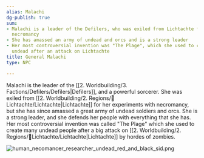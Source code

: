 ```yaml
---
alias: Malachi
dg-publish: true
sum:
- Malachi is a leader of the Defilers, who was exiled from Lichtachte for practicing
  necromancy
- She has amassed an army of undead and orcs and is a strong leader
- Her most controversial invention was "The Plage", which she used to create many
  undead after an attack on Lichtachte
title: General Malachi
type: NPC

---
```






Malachi is the leader of the [[2. Worldbuilding/3. Factions/Defilers/Defilers\|Defilers]], and a powerful sorcerer. She was exiled from [[2. Worldbuilding/2. Regions/🏰Lichtachte/Lichtachte\|Lichtachte]] for her experiments with necromancy, but she has since amassed a great army of undead soldiers and orcs. She is a strong leader, and she defends her people with everything that she has. Her most controversial invention was called "The Plage" which she used to create many undead people after a big attack on [[2. Worldbuilding/2. Regions/🏰Lichtachte/Lichtachte\|Lichtachte]] by hordes of zombies.

![human_necomancer_researcher_undead_red_and_black_sid.png](/img/user/Pictures/human_necomancer_researcher_undead_red_and_black_sid.png)   